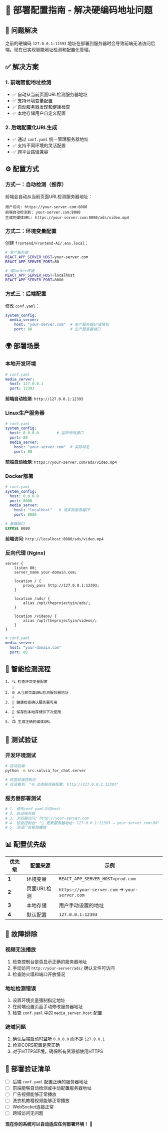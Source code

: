 # 🚀 部署配置指南 - 解决硬编码地址问题

## 🎯 **问题解决**

之前的硬编码 `127.0.0.1:12393` 地址在部署到服务器时会导致前端无法访问后端。现在已实现智能地址检测和配置化管理。

## ✅ **解决方案**

### **1. 前端智能地址检测**
- ✅ 自动从当前页面URL检测服务器地址
- ✅ 支持环境变量配置
- ✅ 自动服务器发现和健康检查
- ✅ 本地存储用户自定义配置

### **2. 后端配置化URL生成**
- ✅ 通过 `conf.yaml` 统一管理服务器地址
- ✅ 支持不同环境的灵活配置
- ✅ 跨平台路径兼容

## ⚙️ **配置方式**

### **方式一：自动检测（推荐）**
前端会自动从当前页面URL检测服务器地址：

```
用户访问: https://your-server.com:8080
前端自动检测到: your-server.com:8080
生成的媒体URL: https://your-server.com:8080/ads/video.mp4
```

### **方式二：环境变量配置**
创建 `frontend/Frontend-AI/.env.local`：
```bash
# 生产服务器
REACT_APP_SERVER_HOST=your-server.com
REACT_APP_SERVER_PORT=80

# 或Docker环境
REACT_APP_SERVER_HOST=localhost
REACT_APP_SERVER_PORT=8080
```

### **方式三：后端配置**
修改 `conf.yaml`：
```yaml
system_config:
  media_server:
    host: "your-server.com"  # 生产服务器IP或域名
    port: 80                 # 生产服务器端口
```

## 🌍 **部署场景**

### **本地开发环境**
```yaml
# conf.yaml
media_server:
  host: 127.0.0.1
  port: 12393
```
**前端自动检测**: `http://127.0.0.1:12393`

### **Linux生产服务器**
```yaml
# conf.yaml  
system_config:
  host: 0.0.0.0        # 监听所有接口
  port: 80
  media_server:
    host: "your-server.com"  # 实际域名
    port: 80
```
**前端自动检测**: `https://your-server.com/ads/video.mp4`

### **Docker部署**
```yaml
# conf.yaml
system_config:
  host: 0.0.0.0
  port: 8080
  media_server:
    host: "localhost"   # 或实际服务器IP
    port: 8080
```

```dockerfile
# 暴露端口
EXPOSE 8080
```

**前端访问**: `http://localhost:8080/ads/video.mp4`

### **反向代理 (Nginx)**
```nginx
server {
    listen 80;
    server_name your-domain.com;
    
    location / {
        proxy_pass http://127.0.0.1:12393;
    }
    
    location /ads/ {
        alias /opt/theprojectyin/ads/;
    }
    
    location /videos/ {
        alias /opt/theprojectyin/videos/;
    }
}
```

```yaml
# conf.yaml
media_server:
  host: "your-domain.com"
  port: 80
```

## 🔧 **智能检测流程**

```
1. 🔍 检查环境变量配置
   ↓
2. 🌐 从当前页面URL检测服务器地址
   ↓ 
3. 🏥 健康检查确认服务器可用
   ↓
4. 💾 保存到本地存储供下次使用
   ↓
5. 📺 生成正确的媒体URL
```

## 🧪 **测试验证**

### **开发环境测试**
```bash
# 启动后端
python -m src.solvia_for_chat.server

# 检查前端控制台
# 应该看到: "🌐 动态服务器配置: http://127.0.0.1:12393"
```

### **服务器部署测试**
```bash
# 1. 修改conf.yaml中的host
# 2. 启动服务器
# 3. 浏览器访问: http://your-server.com
# 4. 检查控制台: "🔄 更新服务器地址: 127.0.0.1:12393 → your-server.com:80"
# 5. 测试广告视频播放
```

## 📊 **配置优先级**

| 优先级 | 配置来源 | 示例 |
|-------|----------|------|
| **1** | 环境变量 | `REACT_APP_SERVER_HOST=prod.com` |
| **2** | 页面URL检测 | `https://your-server.com` → `your-server.com` |
| **3** | 本地存储 | 用户手动设置的地址 |
| **4** | 默认配置 | `127.0.0.1:12393` |

## 🚨 **故障排除**

### **视频无法播放**
1. 检查控制台是否显示正确的服务器地址
2. 手动访问 `http://your-server/ads/` 确认文件可访问
3. 检查防火墙和端口开放情况

### **地址检测错误**
1. 设置环境变量强制指定地址
2. 在前端设置页面手动修改服务器地址
3. 检查 `conf.yaml` 中的 `media_server.host` 配置

### **跨域问题**
1. 确认后端启动时监听 `0.0.0.0` 而不是 `127.0.0.1`
2. 检查CORS配置是否正确
3. 对于HTTPS环境，确保所有资源都使用HTTPS

## 🎉 **部署验证清单**

- [ ] 后端 `conf.yaml` 配置正确的服务器地址
- [ ] 前端能够自动检测或手动配置服务器地址  
- [ ] 广告视频能够正常播放
- [ ] 洗衣机教程视频能够正常播放
- [ ] WebSocket连接正常
- [ ] 跨域访问无问题

**现在你的系统可以自动适应任何部署环境！** 🚀